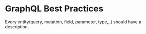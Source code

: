 # GraphQL Best Practices

Every entity(query, mutation, field, parameter, type,,,) should have a description. 